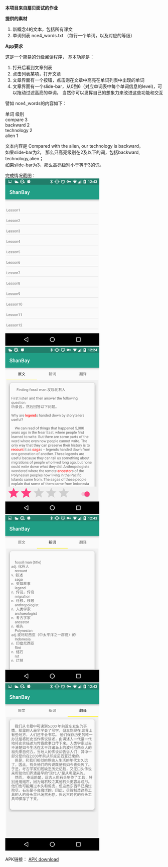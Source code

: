 **本项目来自扇贝面试的作业**

**提供的素材**

1.  新概念4的文本，包括所有课文
2.  单词列表 nce4_words.txt （每行一个单词，以及对应的等级）

**App要求**

这是一个简易的分级阅读程序， 基本功能是：

1. 打开后看到文章列表
2. 点击列表某项，打开文章
3. 文章界面有一个按钮，点击则在文章中高亮在单词列表中出现的单词
4. 文章界面有一个slide-bar，从0到6（对应单词表中每个单词信息的level)，可以拖动过滤高亮的单词。
当然你可以发挥自己的想象力来改进这些功能和交互

譬如 nce4_words的内容如下：

单词              级别  
compare         3  
backward        2  
technology      2  
alien                1

文本内容是
Compared with the alien, our technology is backward。  
如果slide-bar为2， 那么只高亮级别在2及以下的词，包括backward, technology,alien；  
如果slide-bar为3，那么高亮级别小于等于3的词。

完成情况截图：  
![1st pic](screenshots/Screenshot_20151202-124301.png)
![2nd pic](screenshots/Screenshot_20151202-122453.png)
![3rd pic](screenshots/Screenshot_20151202-124336.png)
![4th pic](screenshots/Screenshot_20151202-124341.png)

APK链接：
[APK download](apk/app-debug.apk)
